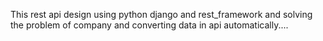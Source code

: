 This rest api design using python django and rest_framework and solving the problem of company and converting data in api automatically....
